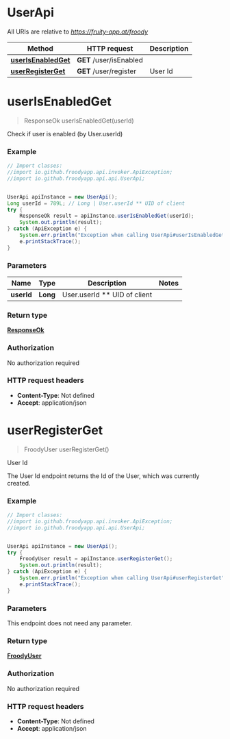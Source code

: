 # UserApi

All URIs are relative to *https://fruity-app.at/froody*

Method | HTTP request | Description
------------- | ------------- | -------------
[**userIsEnabledGet**](UserApi.md#userIsEnabledGet) | **GET** /user/isEnabled | 
[**userRegisterGet**](UserApi.md#userRegisterGet) | **GET** /user/register | User Id


<a name="userIsEnabledGet"></a>
# **userIsEnabledGet**
> ResponseOk userIsEnabledGet(userId)



Check if user is enabled (by User.userId)

### Example
```java
// Import classes:
//import io.github.froodyapp.api.invoker.ApiException;
//import io.github.froodyapp.api.api.UserApi;


UserApi apiInstance = new UserApi();
Long userId = 789L; // Long | User.userId ** UID of client
try {
    ResponseOk result = apiInstance.userIsEnabledGet(userId);
    System.out.println(result);
} catch (ApiException e) {
    System.err.println("Exception when calling UserApi#userIsEnabledGet");
    e.printStackTrace();
}
```

### Parameters

Name | Type | Description  | Notes
------------- | ------------- | ------------- | -------------
 **userId** | **Long**| User.userId ** UID of client |

### Return type

[**ResponseOk**](ResponseOk.md)

### Authorization

No authorization required

### HTTP request headers

 - **Content-Type**: Not defined
 - **Accept**: application/json

<a name="userRegisterGet"></a>
# **userRegisterGet**
> FroodyUser userRegisterGet()

User Id

The User Id endpoint returns the Id of the User, which was currently created.

### Example
```java
// Import classes:
//import io.github.froodyapp.api.invoker.ApiException;
//import io.github.froodyapp.api.api.UserApi;


UserApi apiInstance = new UserApi();
try {
    FroodyUser result = apiInstance.userRegisterGet();
    System.out.println(result);
} catch (ApiException e) {
    System.err.println("Exception when calling UserApi#userRegisterGet");
    e.printStackTrace();
}
```

### Parameters
This endpoint does not need any parameter.

### Return type

[**FroodyUser**](FroodyUser.md)

### Authorization

No authorization required

### HTTP request headers

 - **Content-Type**: Not defined
 - **Accept**: application/json

